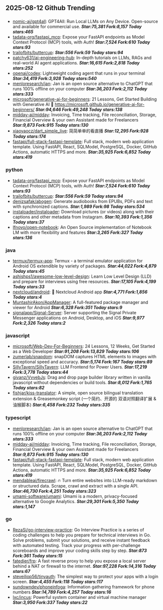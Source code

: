 ## 2025-08-12 Github Trending

### 
* [nomic-ai/gpt4all](https://github.com/nomic-ai/gpt4all): GPT4All: Run Local LLMs on Any Device. Open-source and available for commercial use. ***Star:75,381 Fork:8,157 Today stars:465***
* [tadata-org/fastapi_mcp](https://github.com/tadata-org/fastapi_mcp): Expose your FastAPI endpoints as Model Context Protocol (MCP) tools, with Auth! ***Star:7,524 Fork:610 Today stars:93***
* [trailofbits/buttercup](https://github.com/trailofbits/buttercup):  ***Star:556 Fork:59 Today stars:94***
* [patchy631/ai-engineering-hub](https://github.com/patchy631/ai-engineering-hub): In-depth tutorials on LLMs, RAGs and real-world AI agent applications. ***Star:16,615 Fork:2,818 Today stars:252***
* [openai/codex](https://github.com/openai/codex): Lightweight coding agent that runs in your terminal ***Star:34,419 Fork:3,928 Today stars:540***
* [menloresearch/jan](https://github.com/menloresearch/jan): Jan is an open source alternative to ChatGPT that runs 100% offline on your computer ***Star:36,203 Fork:2,112 Today stars:333***
* [microsoft/generative-ai-for-beginners](https://github.com/microsoft/generative-ai-for-beginners): 21 Lessons, Get Started Building with Generative AI 🔗 https://microsoft.github.io/generative-ai-for-beginners/ ***Star:94,646 Fork:49,248 Today stars:138***
* [midday-ai/midday](https://github.com/midday-ai/midday): Invoicing, Time tracking, File reconciliation, Storage, Financial Overview & your own Assistant made for Freelancers ***Star:9,873 Fork:915 Today stars:130***
* [xiaoyaocz/dart_simple_live](https://github.com/xiaoyaocz/dart_simple_live): 简简单单的看直播 ***Star:12,295 Fork:928 Today stars:174***
* [fastapi/full-stack-fastapi-template](https://github.com/fastapi/full-stack-fastapi-template): Full stack, modern web application template. Using FastAPI, React, SQLModel, PostgreSQL, Docker, GitHub Actions, automatic HTTPS and more. ***Star:35,925 Fork:6,852 Today stars:419***

### python
* [tadata-org/fastapi_mcp](https://github.com/tadata-org/fastapi_mcp): Expose your FastAPI endpoints as Model Context Protocol (MCP) tools, with Auth! ***Star:7,524 Fork:610 Today stars:93***
* [trailofbits/buttercup](https://github.com/trailofbits/buttercup):  ***Star:556 Fork:59 Today stars:94***
* [denizsafak/abogen](https://github.com/denizsafak/abogen): Generate audiobooks from EPUBs, PDFs and text with synchronized captions. ***Star:1,989 Fork:98 Today stars:534***
* [instaloader/instaloader](https://github.com/instaloader/instaloader): Download pictures (or videos) along with their captions and other metadata from Instagram. ***Star:10,393 Fork:1,356 Today stars:37***
* [lfnovo/open-notebook](https://github.com/lfnovo/open-notebook): An Open Source implementation of Notebook LM with more flexibility and features ***Star:3,265 Fork:327 Today stars:136***

### java
* [termux/termux-app](https://github.com/termux/termux-app): Termux - a terminal emulator application for Android OS extendible by variety of packages. ***Star:44,022 Fork:4,879 Today stars:45***
* [ashishps1/awesome-low-level-design](https://github.com/ashishps1/awesome-low-level-design): Learn Low Level Design (LLD) and prepare for interviews using free resources. ***Star:17,105 Fork:4,199 Today stars:33***
* [nextcloud/android](https://github.com/nextcloud/android): 📱 Nextcloud Android app ***Star:4,771 Fork:1,856 Today stars:4***
* [MuntashirAkon/AppManager](https://github.com/MuntashirAkon/AppManager): A full-featured package manager and viewer for Android ***Star:6,328 Fork:351 Today stars:9***
* [signalapp/Signal-Server](https://github.com/signalapp/Signal-Server): Server supporting the Signal Private Messenger applications on Android, Desktop, and iOS ***Star:9,977 Fork:2,326 Today stars:2***

### javascript
* [microsoft/Web-Dev-For-Beginners](https://github.com/microsoft/Web-Dev-For-Beginners): 24 Lessons, 12 Weeks, Get Started as a Web Developer ***Star:91,208 Fork:13,829 Today stars:106***
* [zumerlab/snapdom](https://github.com/zumerlab/snapdom): snapDOM captures HTML elements to images with exceptional speed and accuracy. ***Star:5,174 Fork:167 Today stars:89***
* [SillyTavern/SillyTavern](https://github.com/SillyTavern/SillyTavern): LLM Frontend for Power Users. ***Star:17,219 Fork:3,778 Today stars:44***
* [givanz/VvvebJs](https://github.com/givanz/VvvebJs): Drag and drop page builder library written in vanilla javascript without dependencies or build tools. ***Star:8,012 Fork:1,765 Today stars:82***
* [fishjar/kiss-translator](https://github.com/fishjar/kiss-translator): A simple, open source bilingual translation extension & Greasemonkey script (一个简约、开源的 双语对照翻译扩展 & 油猴脚本) ***Star:6,458 Fork:232 Today stars:335***

### typescript
* [menloresearch/jan](https://github.com/menloresearch/jan): Jan is an open source alternative to ChatGPT that runs 100% offline on your computer ***Star:36,203 Fork:2,112 Today stars:333***
* [midday-ai/midday](https://github.com/midday-ai/midday): Invoicing, Time tracking, File reconciliation, Storage, Financial Overview & your own Assistant made for Freelancers ***Star:9,873 Fork:915 Today stars:130***
* [fastapi/full-stack-fastapi-template](https://github.com/fastapi/full-stack-fastapi-template): Full stack, modern web application template. Using FastAPI, React, SQLModel, PostgreSQL, Docker, GitHub Actions, automatic HTTPS and more. ***Star:35,925 Fork:6,852 Today stars:419***
* [mendableai/firecrawl](https://github.com/mendableai/firecrawl): 🔥 Turn entire websites into LLM-ready markdown or structured data. Scrape, crawl and extract with a single API. ***Star:46,730 Fork:4,251 Today stars:323***
* [umami-software/umami](https://github.com/umami-software/umami): Umami is a modern, privacy-focused alternative to Google Analytics. ***Star:29,301 Fork:5,350 Today stars:1,147***

### go
* [RezaSi/go-interview-practice](https://github.com/RezaSi/go-interview-practice): Go Interview Practice is a series of coding challenges to help you prepare for technical interviews in Go. Solve problems, submit your solutions, and receive instant feedback with automated testing. Track your progress with per-challenge scoreboards and improve your coding skills step by step. ***Star:873 Fork:361 Today stars:15***
* [fatedier/frp](https://github.com/fatedier/frp): A fast reverse proxy to help you expose a local server behind a NAT or firewall to the internet. ***Star:97,228 Fork:14,316 Today stars:67***
* [steveiliop56/tinyauth](https://github.com/steveiliop56/tinyauth): The simplest way to protect your apps with a login screen. ***Star:4,455 Fork:118 Today stars:117***
* [sundowndev/phoneinfoga](https://github.com/sundowndev/phoneinfoga): Information gathering framework for phone numbers ***Star:14,789 Fork:4,257 Today stars:16***
* [lxc/incus](https://github.com/lxc/incus): Powerful system container and virtual machine manager ***Star:3,950 Fork:337 Today stars:22***
